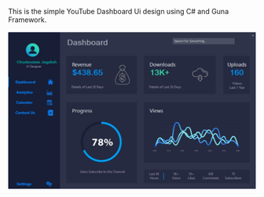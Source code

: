 This is the simple YouTube Dashboard Ui design using C# and Guna Framework.
<br><br>
![](Output.JPG)
